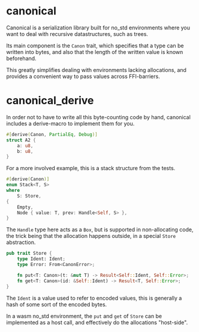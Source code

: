 # canonical

Canonical is a serialization library built for no_std environments where you want to deal with recursive datastructures, such as trees.

Its main component is the `Canon` trait, which specifies that a type can be written into bytes, and also that the length of the written value is known beforehand.

This greatly simplifies dealing with environments lacking allocations, and provides a convenient way to pass values across FFI-barriers.

# canonical_derive

In order not to have to write all this byte-counting code by hand, canonical includes a derive-macro to implement them for you.

```rust
#[derive(Canon, PartialEq, Debug)]
struct A2 {
    a: u8,
    b: u8,
}
```

For a more involved example, this is a stack structure from the tests.

```rust
#[derive(Canon)]
enum Stack<T, S>
where
    S: Store,
{
    Empty,
    Node { value: T, prev: Handle<Self, S> },
}
```

The `Handle` type here acts as a `Box`, but is supported in non-allocating code, the trick being that the allocation happens outside, in a special `Store` abstraction.

```rust
pub trait Store {
    type Ident: Ident;
    type Error: From<CanonError>;

    fn put<T: Canon>(t: &mut T) -> Result<Self::Ident, Self::Error>;
    fn get<T: Canon>(id: &Self::Ident) -> Result<T, Self::Error>;
}
```

The `Ident` is a value used to refer to encoded values, this is generally a hash of some sort of the encoded bytes.

In a wasm no_std environment, the `put` and `get` of `Store` can be implemented as a host call, and effectively do the allocations "host-side".